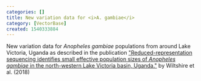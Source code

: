 ```yaml
---
categories: []
title: New variation data for <i>A. gambiae</i>
category: [VectorBase]
created: 1540333884
---
```

New variation data for <i>Anopheles gambiae</i> populations from around Lake Victoria, Uganda as described in the publication <a href="/publications/reduced-representation-sequencing-identifies-small-effective-population-sizes-anopheles">"Reduced-representation sequencing identifies small effective population sizes of <i>Anopheles gambiae</i> in the north-western Lake Victoria basin, Uganda."</a> by Wiltshire et al. (2018)
